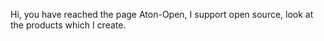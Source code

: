 Hi, you have reached the page Aton-Open, I support open source, look at the products which I create.
